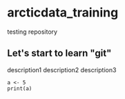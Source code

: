 # arcticdata_training
testing repository
## Let's start to learn "git"
description1
description2
description3

```{r}
a <- 5
print(a)
```
